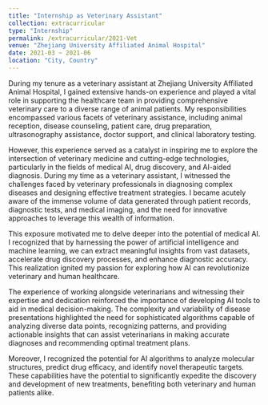 ```yaml
---
title: "Internship as Veterinary Assistant"
collection: extracurricular
type: "Internship"
permalink: /extracurricular/2021-Vet
venue: "Zhejiang University Affiliated Animal Hospital"
date: 2021-03 ~ 2021-06
location: "City, Country"
---
```


During my tenure as a veterinary assistant at Zhejiang University Affiliated Animal Hospital, I gained extensive hands-on experience and played a vital role in supporting the healthcare team in providing comprehensive veterinary care to a diverse range of animal patients. My responsibilities encompassed various facets of veterinary assistance, including animal reception, disease counseling, patient care, drug preparation, ultrasonography assistance, doctor support, and clinical laboratory testing.

However, this experience served as a catalyst in inspiring me to explore the intersection of veterinary medicine and cutting-edge technologies, particularly in the fields of medical AI, drug discovery, and AI-aided diagnosis. During my time as a veterinary assistant, I witnessed the challenges faced by veterinary professionals in diagnosing complex diseases and designing effective treatment strategies. I became acutely aware of the immense volume of data generated through patient records, diagnostic tests, and medical imaging, and the need for innovative approaches to leverage this wealth of information.

This exposure motivated me to delve deeper into the potential of medical AI. I recognized that by harnessing the power of artificial intelligence and machine learning, we can extract meaningful insights from vast datasets, accelerate drug discovery processes, and enhance diagnostic accuracy. This realization ignited my passion for exploring how AI can revolutionize veterinary and human healthcare.

The experience of working alongside veterinarians and witnessing their expertise and dedication reinforced the importance of developing AI tools to aid in medical decision-making. The complexity and variability of disease presentations highlighted the need for sophisticated algorithms capable of analyzing diverse data points, recognizing patterns, and providing actionable insights that can assist veterinarians in making accurate diagnoses and recommending optimal treatment plans.

Moreover, I recognized the potential for AI algorithms to analyze molecular structures, predict drug efficacy, and identify novel therapeutic targets. These capabilities have the potential to significantly expedite the discovery and development of new treatments, benefiting both veterinary and human patients alike.
